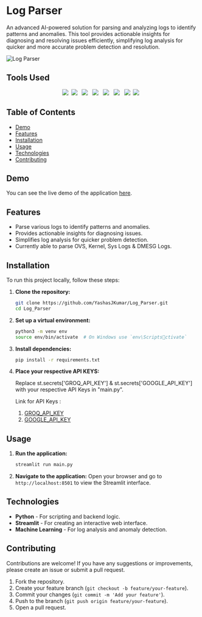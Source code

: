 
# Log Parser

An advanced AI-powered solution for parsing and analyzing logs to identify patterns and anomalies. This tool provides actionable insights for diagnosing and resolving issues efficiently, simplifying log analysis for quicker and more accurate problem detection and resolution.

![Log Parser](https://miro.medium.com/v2/resize:fit:1400/1*iGdFJTHMIG79N2HChWaooQ.gif)

## Tools Used
<div align="center">
  <img src="https://img.shields.io/badge/python-3670A0?style=for-the-badge&logo=python&logoColor=ffdd54">&nbsp;
  <img src="https://img.shields.io/badge/Llama 3-0467DF?style=for-the-badge&logo=meta&logoColor=white"> &nbsp;
  <img src="https://custom-icon-badges.demolab.com/badge/embedding 001-FFFFFF?style=for-the-badge&logo=google"> &nbsp;
  <img src="https://custom-icon-badges.demolab.com/badge/Langchain-FBEEE9?style=for-the-badge&logo=ln"> &nbsp;
  <img src="https://custom-icon-badges.demolab.com/badge/FAISS DB-999999?style=for-the-badge&logo=faiss"> &nbsp;
  <img src="https://custom-icon-badges.demolab.com/badge/GROQ Cloud-FFFFFF?style=for-the-badge&logo=groq"> &nbsp;
  <img src="https://img.shields.io/badge/Streamlit-FF4B4B?style=for-the-badge&logo=streamlit&logoColor=white">&nbsp;
  <img src="https://img.shields.io/badge/GitHub-100000?style=for-the-badge&logo=github&logoColor=white"> &nbsp;
</div>


## Table of Contents
- [Demo](#demo)
- [Features](#features)
- [Installation](#installation)
- [Usage](#usage)
- [Technologies](#technologies)
- [Contributing](#contributing)

## Demo
You can see the live demo of the application [here](https://log-parsing-tool.streamlit.app).

## Features
- Parse various logs to identify patterns and anomalies.
- Provides actionable insights for diagnosing issues.
- Simplifies log analysis for quicker problem detection.
- Currently able to parse OVS, Kernel, Sys Logs & DMESG Logs.

## Installation
To run this project locally, follow these steps:

1. **Clone the repository:**
    ```bash
    git clone https://github.com/YashasJKumar/Log_Parser.git
    cd Log_Parser
    ```

2. **Set up a virtual environment:**
    ```bash
    python3 -m venv env
    source env/bin/activate  # On Windows use `env\Scriptsctivate`
    ```

3. **Install dependencies:**
    ```bash
    pip install -r requirements.txt
    ```

4. **Place your respective API KEYS:**

   Replace st.secrets['GROQ_API_KEY'] & st.secrets['GOOGLE_API_KEY'] with your respective API Keys in "main.py".
   
   Link for API Keys :
   1. [GROQ_API_KEY](https://console.groq.com/keys)
   2. [GOOGLE_API_KEY](https://aistudio.google.com/app/apikey)


## Usage
1. **Run the application:**
    ```bash
    streamlit run main.py
    ```

2. **Navigate to the application:**
    Open your browser and go to `http://localhost:8501` to view the Streamlit interface.

## Technologies
- **Python** - For scripting and backend logic.
- **Streamlit** - For creating an interactive web interface.
- **Machine Learning** - For log analysis and anomaly detection.

## Contributing
Contributions are welcome! If you have any suggestions or improvements, please create an issue or submit a pull request.

1. Fork the repository.
2. Create your feature branch (`git checkout -b feature/your-feature`).
3. Commit your changes (`git commit -m 'Add your feature'`).
4. Push to the branch (`git push origin feature/your-feature`).
5. Open a pull request.

